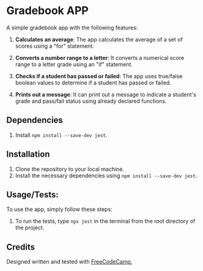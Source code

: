# Gradebook APP

A simple gradebook app with the following features:

1. **Calculates an average**: The app calculates the average of a set of scores using a "for" statement.

2. **Converts a number range to a letter**: It converts a numerical score range to a letter grade using an "if" statement.

3. **Checks if a student has passed or failed**: The app uses true/false boolean values to determine if a student has passed or failed.

4. **Prints out a message**: It can print out a message to indicate a student's grade and pass/fail status using already declared functions.



## Dependencies

1. Install `npm install --save-dev jest`.

## Installation

1. Clone the repository to your local machine.
2. Install the necessary dependencies using `npm install --save-dev jest`.

## Usage/Tests:

To use the app, simply follow these steps:

1. To run the tests, type `npx jest` in the terminal from the root directory of the project.


## Credits

Designed written and tested with [FreeCodeCamp.](https://www.freecodecamp.org/opin) 
